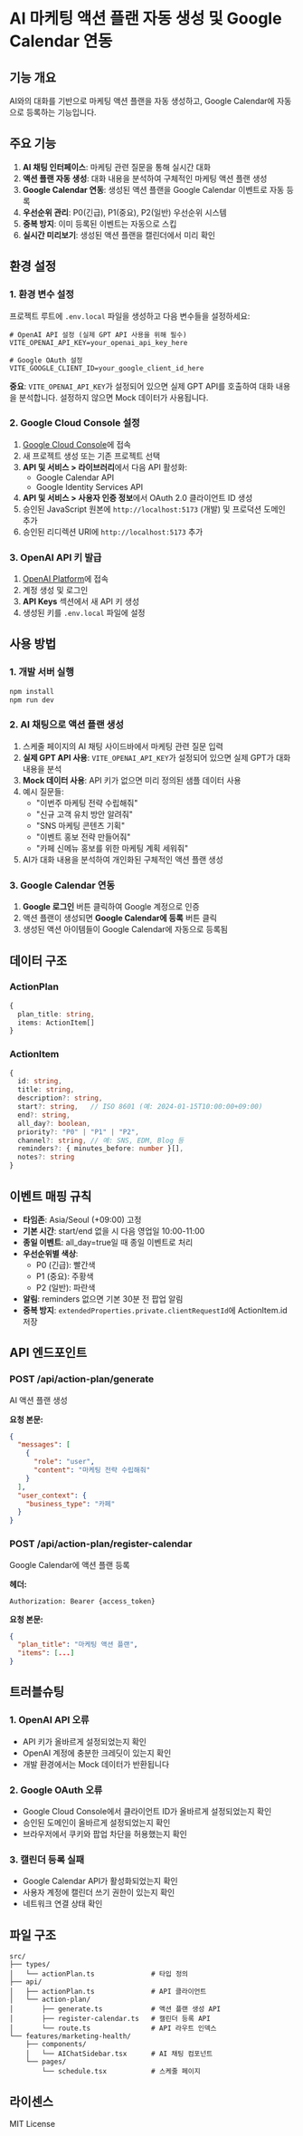 # AI 마케팅 액션 플랜 자동 생성 및 Google Calendar 연동

## 기능 개요

AI와의 대화를 기반으로 마케팅 액션 플랜을 자동 생성하고, Google Calendar에 자동으로 등록하는 기능입니다.

## 주요 기능

1. **AI 채팅 인터페이스**: 마케팅 관련 질문을 통해 실시간 대화
2. **액션 플랜 자동 생성**: 대화 내용을 분석하여 구체적인 마케팅 액션 플랜 생성
3. **Google Calendar 연동**: 생성된 액션 플랜을 Google Calendar 이벤트로 자동 등록
4. **우선순위 관리**: P0(긴급), P1(중요), P2(일반) 우선순위 시스템
5. **중복 방지**: 이미 등록된 이벤트는 자동으로 스킵
6. **실시간 미리보기**: 생성된 액션 플랜을 캘린더에서 미리 확인

## 환경 설정

### 1. 환경 변수 설정

프로젝트 루트에 `.env.local` 파일을 생성하고 다음 변수들을 설정하세요:

```env
# OpenAI API 설정 (실제 GPT API 사용을 위해 필수)
VITE_OPENAI_API_KEY=your_openai_api_key_here

# Google OAuth 설정
VITE_GOOGLE_CLIENT_ID=your_google_client_id_here
```

**중요**: `VITE_OPENAI_API_KEY`가 설정되어 있으면 실제 GPT API를 호출하여 대화 내용을 분석합니다. 설정하지 않으면 Mock 데이터가 사용됩니다.

### 2. Google Cloud Console 설정

1. [Google Cloud Console](https://console.cloud.google.com/)에 접속
2. 새 프로젝트 생성 또는 기존 프로젝트 선택
3. **API 및 서비스 > 라이브러리**에서 다음 API 활성화:
   - Google Calendar API
   - Google Identity Services API
4. **API 및 서비스 > 사용자 인증 정보**에서 OAuth 2.0 클라이언트 ID 생성
5. 승인된 JavaScript 원본에 `http://localhost:5173` (개발) 및 프로덕션 도메인 추가
6. 승인된 리디렉션 URI에 `http://localhost:5173` 추가

### 3. OpenAI API 키 발급

1. [OpenAI Platform](https://platform.openai.com/)에 접속
2. 계정 생성 및 로그인
3. **API Keys** 섹션에서 새 API 키 생성
4. 생성된 키를 `.env.local` 파일에 설정

## 사용 방법

### 1. 개발 서버 실행

```bash
npm install
npm run dev
```

### 2. AI 채팅으로 액션 플랜 생성

1. 스케줄 페이지의 AI 채팅 사이드바에서 마케팅 관련 질문 입력
2. **실제 GPT API 사용**: `VITE_OPENAI_API_KEY`가 설정되어 있으면 실제 GPT가 대화 내용을 분석
3. **Mock 데이터 사용**: API 키가 없으면 미리 정의된 샘플 데이터 사용
4. 예시 질문들:
   - "이번주 마케팅 전략 수립해줘"
   - "신규 고객 유치 방안 알려줘"
   - "SNS 마케팅 콘텐츠 기획"
   - "이벤트 홍보 전략 만들어줘"
   - "카페 신메뉴 홍보를 위한 마케팅 계획 세워줘"
5. AI가 대화 내용을 분석하여 개인화된 구체적인 액션 플랜 생성

### 3. Google Calendar 연동

1. **Google 로그인** 버튼 클릭하여 Google 계정으로 인증
2. 액션 플랜이 생성되면 **Google Calendar에 등록** 버튼 클릭
3. 생성된 액션 아이템들이 Google Calendar에 자동으로 등록됨

## 데이터 구조

### ActionPlan
```typescript
{
  plan_title: string,
  items: ActionItem[]
}
```

### ActionItem
```typescript
{
  id: string,
  title: string,
  description?: string,
  start?: string,   // ISO 8601 (예: 2024-01-15T10:00:00+09:00)
  end?: string,
  all_day?: boolean,
  priority?: "P0" | "P1" | "P2",
  channel?: string, // 예: SNS, EDM, Blog 등
  reminders?: { minutes_before: number }[],
  notes?: string
}
```

## 이벤트 매핑 규칙

- **타임존**: Asia/Seoul (+09:00) 고정
- **기본 시간**: start/end 없을 시 다음 영업일 10:00-11:00
- **종일 이벤트**: all_day=true일 때 종일 이벤트로 처리
- **우선순위별 색상**:
  - P0 (긴급): 빨간색
  - P1 (중요): 주황색  
  - P2 (일반): 파란색
- **알림**: reminders 없으면 기본 30분 전 팝업 알림
- **중복 방지**: `extendedProperties.private.clientRequestId`에 ActionItem.id 저장

## API 엔드포인트

### POST /api/action-plan/generate
AI 액션 플랜 생성

**요청 본문:**
```json
{
  "messages": [
    {
      "role": "user",
      "content": "마케팅 전략 수립해줘"
    }
  ],
  "user_context": {
    "business_type": "카페"
  }
}
```

### POST /api/action-plan/register-calendar
Google Calendar에 액션 플랜 등록

**헤더:**
```
Authorization: Bearer {access_token}
```

**요청 본문:**
```json
{
  "plan_title": "마케팅 액션 플랜",
  "items": [...]
}
```

## 트러블슈팅

### 1. OpenAI API 오류
- API 키가 올바르게 설정되었는지 확인
- OpenAI 계정에 충분한 크레딧이 있는지 확인
- 개발 환경에서는 Mock 데이터가 반환됩니다

### 2. Google OAuth 오류
- Google Cloud Console에서 클라이언트 ID가 올바르게 설정되었는지 확인
- 승인된 도메인이 올바르게 설정되었는지 확인
- 브라우저에서 쿠키와 팝업 차단을 허용했는지 확인

### 3. 캘린더 등록 실패
- Google Calendar API가 활성화되었는지 확인
- 사용자 계정에 캘린더 쓰기 권한이 있는지 확인
- 네트워크 연결 상태 확인

## 파일 구조

```
src/
├── types/
│   └── actionPlan.ts              # 타입 정의
├── api/
│   ├── actionPlan.ts              # API 클라이언트
│   └── action-plan/
│       ├── generate.ts            # 액션 플랜 생성 API
│       ├── register-calendar.ts   # 캘린더 등록 API
│       └── route.ts               # API 라우트 인덱스
└── features/marketing-health/
    ├── components/
    │   └── AIChatSidebar.tsx      # AI 채팅 컴포넌트
    └── pages/
        └── schedule.tsx           # 스케줄 페이지
```

## 라이센스

MIT License
